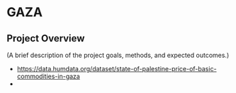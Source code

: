 # GAZA

## Project Overview
(A brief description of the project goals, methods, and expected outcomes.)

- https://data.humdata.org/dataset/state-of-palestine-price-of-basic-commodities-in-gaza
- 